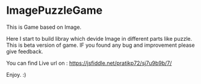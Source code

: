 # ImagePuzzleGame
This is Game based on Image.

Here I start to build libray which devide Image in different parts like puzzle.
This is beta version of game.
IF you found any bug and improvement please give feedback.

You can find Live url on : 
https://jsfiddle.net/pratikp72/sj7u9b9b/7/

Enjoy. :)
